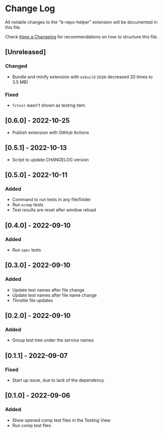 # Change Log

All notable changes to the "b-repo-helper" extension will be documented in this file.

Check [Keep a Changelog](http://keepachangelog.com/) for recommendations on how to structure this file.

## [Unreleased]

### Changed

- Bundle and minify extension with `esbuild` (size decreased 20 times to 3.5 MB)

### Fixed

- `fctest` wasn't shown as testing item

## [0.6.0] - 2022-10-25

- Publish extension with GitHub Actions

## [0.5.1] - 2022-10-13

- Script to update CHANGELOG version

## [0.5.0] - 2022-10-11

### Added

- Command to run tests in any file/folder
- Run `ecomp` tests
- Test results are reset after window reload

## [0.4.0] - 2022-09-10

### Added

- Run `spec` tests

## [0.3.0] - 2022-09-10

### Added

- Update test names after file change
- Update test names after file name change
- Throttle file updates

## [0.2.0] - 2022-09-10

### Added

- Group test tree under the service names

## [0.1.1] - 2022-09-07

### Fixed

- Start up issue, due to lack of the dependency

## [0.1.0] - 2022-09-06

### Added

- Show opened comp test files in the Testing View
- Run comp test files
